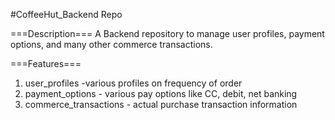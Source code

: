 #CoffeeHut_Backend Repo

===Description===
A Backend repository to manage user profiles, payment options, and many other commerce transactions. 

===Features===
1. user_profiles -various profiles  on frequency of order
2. payment_options - various pay options like CC, debit, net banking
3. commerce_transactions - actual purchase transaction information